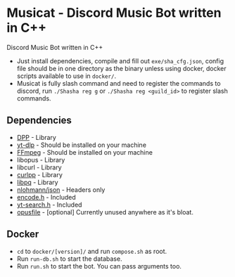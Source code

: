 # Musicat - Discord Music Bot written in C++

Discord Music Bot written in C++

- Just install dependencies, compile and fill out `exe/sha_cfg.json`, config file should be in one directory as the binary unless using docker, docker scripts available to use in `docker/`.
- Musicat is fully slash command and need to register the commands to discord, run `./Shasha reg g` or `./Shasha reg <guild_id>` to register slash commands.

## Dependencies

* [DPP](https://github.com/brainboxdotcc/DPP) - Library
* [yt-dlp](https://github.com/yt-dlp/yt-dlp) - Should be installed on your machine
* [FFmpeg](https://github.com/FFmpeg/FFmpeg) - Should be installed on your machine
* libopus - Library
* libcurl - Library
* [curlpp](https://github.com/jpbarrette/curlpp) - Library
* [libpq](https://github.com/postgres/postgres/tree/master/src/interfaces/libpq) - Library
* [nlohmann/json](https://github.com/nlohmann/json/tree/develop/single_include/nlohmann) - Headers only
* [encode.h](https://gist.github.com/arthurafarias/56fec2cd49a32f374c02d1df2b6c350f) - Included
* [yt-search.h](https://github.com/Neko-Life/yt-search.h) - Included
* [opusfile](https://github.com/xiph/opusfile) - [optional] Currently unused anywhere as it's bloat.

## Docker

* `cd` to `docker/[version]/` and run `compose.sh` as root.
* Run `run-db.sh` to start the database.
* Run `run.sh` to start the bot. You can pass arguments too.
